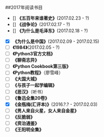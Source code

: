 ##2017年阅读书目

- [] **《五百年来谁著史》**(2017.02.23 - ?)
- [] **《战争论》**(2017.02.17 - ?)
- [] **《为什么是毛泽东》**(2017.02.18 - ?)
- [x] **《为什么是中国》**(2017.02.09 - 2017.02.15)
- [ ] **《1984》**(2017.02.05 - ?)
- [ ] **《Python3官方文档》**
- [ ] **《聊斋志异》**
- [ ] **《Python Cookbook第三版》**
- [ ] **《Python教程》**（廖雪峰）
- [ ] **《大国大城》**
- [ ] **《与孩子一起学编辑》**
- [ ] **《恶汉》**（听书）
- [ ] **《鲁迅全集20卷》**
- [x] **《金瓶梅(汇评本)》**(2016.?.? - 2017.02.03)
- [ ] **《男人来自火星，女人来自金星》**
- [ ] **《反脆弱》**
- [ ] **《资治通鉴》**
- [ ] **《王阳明全集》**
